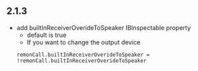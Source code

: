 ## 2.1.3
- add builtInReceiverOverideToSpeaker IBInspectable property
  - default is true
  - If you want to change the output device
  ```
  remonCall.builtInReceiverOverideToSpeaker = !remonCall.builtInReceiverOverideToSpeaker
  ```
